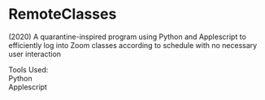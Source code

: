 # RemoteClasses
(2020) A quarantine-inspired program using Python and Applescript to efficiently log into Zoom classes according to schedule with no necessary user interaction 

Tools Used:  
Python  
Applescript  
